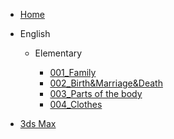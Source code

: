 * [Home](README)

* English
  
  * Elementary

    * [001_Family](./docs/English/Elementary/001_Family)
    * [002_Birth&Marriage&Death](./docs/English/Elementary/002_Birth&Marriage&Death)
    * [003_Parts of the body](./docs/English/Elementary/003_Parts_of_the_body)
    * [004_Clothes](./docs/English/Elementary/004_Clothes)

* [3ds Max](./docs/3ds_max/README)


  

